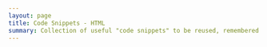 ```yaml
---
layout: page
title: Code Snippets - HTML
summary: Collection of useful "code snippets" to be reused, remembered...""
---
```

